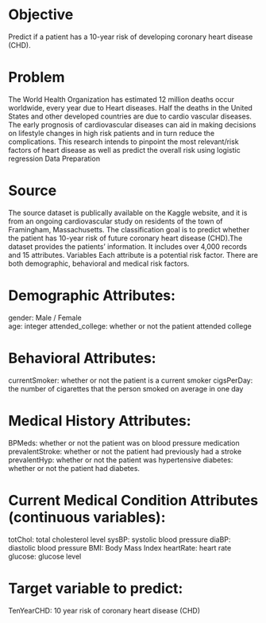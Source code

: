 # Objective

Predict if a patient has a 10-year risk of developing coronary heart disease (CHD).

# Problem

The World Health Organization has estimated 12 million deaths occur worldwide, every year due to Heart diseases. Half the deaths in the United States and other developed countries are due to cardio vascular diseases. The early prognosis of cardiovascular diseases can aid in making decisions on lifestyle changes in high risk patients and in turn reduce the complications. This research intends to pinpoint the most relevant/risk factors of heart disease as well as predict the overall risk using logistic regression Data Preparation

# Source

The source dataset is publically available on the Kaggle website, and it is from an ongoing cardiovascular study on residents of the town of Framingham, Massachusetts. The classification goal is to predict whether the patient has 10-year risk of future coronary heart disease (CHD).The dataset provides the patients’ information. It includes over 4,000 records and 15 attributes. Variables Each attribute is a potential risk factor. There are both demographic, behavioral and medical risk factors.

# Demographic Attributes:

gender: Male / Female  
age: integer
attended_college: whether or not the patient attended college

# Behavioral Attributes:

currentSmoker: whether or not the patient is a current smoker
cigsPerDay: the number of cigarettes that the person smoked on average in one day

# Medical History Attributes:

BPMeds: whether or not the patient was on blood pressure medication
prevalentStroke: whether or not the patient had previously had a stroke
prevalentHyp: whether or not the patient was hypertensive
diabetes: whether or not the patient had diabetes.

# Current Medical Condition Attributes (continuous variables):

totChol: total cholesterol level
sysBP: systolic blood pressure
diaBP: diastolic blood pressure
BMI: Body Mass Index
heartRate: heart rate
glucose: glucose level

# Target variable to predict:

TenYearCHD: 10 year risk of coronary heart disease (CHD)
